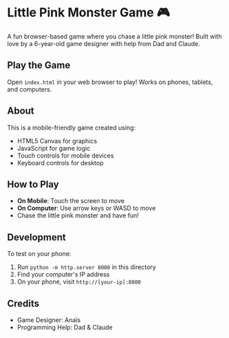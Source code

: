 # Little Pink Monster Game 🎮

A fun browser-based game where you chase a little pink monster! Built with love by a 6-year-old game designer with help from Dad and Claude.

## Play the Game

Open `index.html` in your web browser to play! Works on phones, tablets, and computers.

## About

This is a mobile-friendly game created using:
- HTML5 Canvas for graphics
- JavaScript for game logic
- Touch controls for mobile devices
- Keyboard controls for desktop

## How to Play

- **On Mobile**: Touch the screen to move
- **On Computer**: Use arrow keys or WASD to move
- Chase the little pink monster and have fun!

## Development

To test on your phone:
1. Run `python -m http.server 8000` in this directory
2. Find your computer's IP address
3. On your phone, visit `http://[your-ip]:8000`

## Credits

- Game Designer: Anaïs
- Programming Help: Dad & Claude

